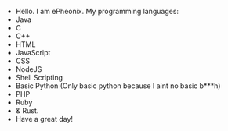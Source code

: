 <!---
I know it says "README" but why are you actually reading me? O,o Weirdo.
--->
- Hello. I am ePheonix. My programming languages:
- Java
- C
- C++
- HTML
- JavaScript
- CSS
- NodeJS
- Shell Scripting
- Basic Python (Only basic python because I aint no basic b***h)
- PHP
- Ruby
- & Rust.
- Have a great day!
